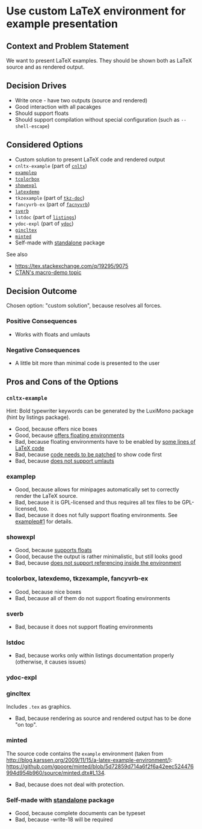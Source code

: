 # Use custom LaTeX environment for example presentation

## Context and Problem Statement

We want to present LaTeX examples.
They should be shown both as LaTeX source and as rendered output.

## Decision Drives

* Write once - have two outputs (source and rendered)
* Good interaction with all pacakges
* Should support floats
* Should support compilation without special configuration (such as `--shell-escape`)

## Considered Options

* Custom solution to present LaTeX code and rendered output
* `cnltx-example` (part of [`cnltx`](https://www.ctan.org/pkg/cnltx))
* [`examplep`](https://github.com/koppor/examplep)
* [`tcolorbox`](https://www.ctan.org/pkg/tcolorbox)
* [`showexpl`](https://ctan.org/pkg/showexpl)
* [`latexdemo`](https://ctan.org/pkg/latexdemo)
* `tkzexample` (part of [`tkz-doc`](https://ctan.org/pkg/tkz-doc))
* `fancyvrb-ex` (part of [`facnyvrb`](https://ctan.org/pkg/fancyvrb))
* [`sverb`](https://www.ctan.org/pkg/sverb)
* `lstdoc` (part of [`listings`](https://www.ctan.org/pkg/listings))
* `ydoc-expl` (part of [`ydoc`](https://www.ctan.org/pkg/ydoc))
* [`gincltex`](https://ctan.org/pkg/gincltex)
* [`minted`](https://ctan.org/pkg/minted)
* Self-made with [standalone](https://ctan.org/pkg/standalone) package

See also

* <https://tex.stackexchange.com/q/19295/9075>
* [CTAN's macro-demo topic](https://ctan.org/topic/macro-demo)

## Decision Outcome

Chosen option: "custom solution", because resolves all forces.

### Positive Consequences

* Works with floats and umlauts

### Negative Consequences

* A little bit more than minimal code is presented to the user

## Pros and Cons of the Options

### `cnltx-example`

Hint: Bold typewriter keywords can be generated by the LuxiMono package (hint by listings package).

* Good, because offers nice boxes
* Good, because [offers floating environments](https://github.com/cgnieder/cnltx/issues/4)
* Bad, because floating environments have to be enabled by [some lines of LaTeX code](https://github.com/cgnieder/cnltx/issues/4#issuecomment-625693834)
* Bad, because [code needs to be patched](https://github.com/cgnieder/cnltx/pull/7) to show code first
* Bad, because [does not support umlauts](https://github.com/cgnieder/cnltx/issues/5)

### examplep

* Good, because allows for minipages automatically set to correctly render the LaTeX source.
* Bad, because it is GPL-licensed and thus requires all tex files to be GPL-licensed, too.
* Bad, because it does not fully support floating environments. See [examplep#1](https://github.com/koppor/examplep/issues/1) for details.

### showexpl

* Good, because [supports floats](https://github.com/rolfn/showexpl/issues/1)
* Good, because the output is rather minimalistic, but still looks good
* Bad, because [does not support referencing inside the environment](https://github.com/rolfn/showexpl/issues/5)

### tcolorbox, latexdemo, tkzexample, fancyvrb-ex

* Good, because nice boxes
* Bad, because all of them do not support floating environments

### sverb

* Bad, because it does not support floating environments

### lstdoc

* Bad, because works only within listings documentation properly (otherwise, it causes issues)

### ydoc-expl

### gincltex

Includes `.tex` as graphics.

* Bad, because rendering as source and rendered output has to be done "on top".

### minted

The source code contains the `example` environment (taken from <http://blog.karssen.org/2009/11/15/a-latex-example-environment/>): <https://github.com/gpoore/minted/blob/5d72859d714a6f2f6a42eec524476994d954b960/source/minted.dtx#L134>.

* Bad, because does not deal with protection.

### Self-made with [standalone](https://ctan.org/pkg/standalone) package

* Good, because complete documents can be typeset
* Bad, because -write-18 will be required

<!-- markdownlint-disable-file MD013 -->
